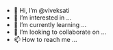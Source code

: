 - 👋 Hi, I’m @viveksati
- 👀 I’m interested in ...
- 🌱 I’m currently learning ...
- 💞️ I’m looking to collaborate on ...
- 📫 How to reach me ...

<!---
viveksati/viveksati is a ✨ special ✨ repository because its `README.md` (this file) appears on your GitHub profile.
You can click the Preview link to take a look at your changes.
--->
